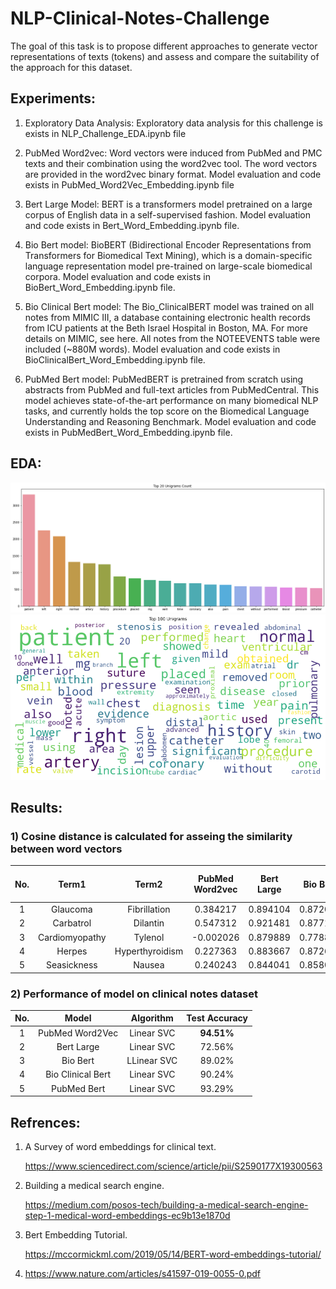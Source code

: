 # NLP-Clinical-Notes-Challenge
The goal of this task is to propose different approaches to generate vector representations of texts (tokens)  and assess and compare the suitability of the approach for this dataset.

## Experiments:
1) Exploratory Data Analysis: Exploratory data analysis for this challenge is exists in NLP_Challenge_EDA.ipynb file

2) PubMed Word2vec: Word vectors were induced from PubMed and PMC texts and their combination using the word2vec tool. 
                    The word vectors are provided in the word2vec binary format. Model evaluation and code exists in 
                    PubMed_Word2Vec_Embedding.ipynb file

3) Bert Large Model: BERT is a transformers model pretrained on a large corpus of English data in a self-supervised fashion.
                     Model evaluation and code exists in Bert_Word_Embedding.ipynb file.

4) Bio Bert model: BioBERT (Bidirectional Encoder Representations from Transformers for Biomedical Text Mining), which is
                   a domain-specific language representation model pre-trained on large-scale biomedical corpora. 
                   Model evaluation and code exists in BioBert_Word_Embedding.ipynb file.

5) Bio Clinical Bert model: The Bio_ClinicalBERT model was trained on all notes from MIMIC III, a database containing 
                           electronic health records from ICU patients at the Beth Israel Hospital in Boston, MA. For
                           more details on MIMIC, see here. All notes from the NOTEEVENTS table were included (~880M words).
                           Model evaluation and code exists in BioClinicalBert_Word_Embedding.ipynb file.

6) PubMed Bert model: PubMedBERT is pretrained from scratch using abstracts from PubMed and full-text articles from 
                      PubMedCentral. This model achieves state-of-the-art performance on many biomedical NLP tasks, 
                      and currently holds the top score on the Biomedical Language Understanding and Reasoning Benchmark.
                      Model evaluation and code exists in PubMedBert_Word_Embedding.ipynb file.
## EDA:
![1](img/top_unigrams.png)
![2](img/top_100_wordcloud.png)


## Results:

### 1) Cosine distance is calculated for asseing the similarity between word vectors 


| No. | Term1 | Term2 | PubMed Word2vec | Bert Large | Bio Bert | Bio Clinical Bert | PubMed Bert |
| :---: | :---: | :---: | :---: | :---: | :---: | :---: | :---: |
| 1     | Glaucoma | Fibrillation | 0.384217 | 0.894104 | 0.872067 | 0.941967 | **0.950928** |         
| 2     | Carbatrol | Dilantin | 0.547312 | 0.921481 | 0.877101 | 0.926522 | **0.954106** |
| 3     | Cardiomyopathy | Tylenol | -0.002026 | 0.879889 | 0.778894 | 0.901180 | **0.926579** |
| 4     | Herpes | Hyperthyroidism | 0.227363 | 0.883667 | 0.872658 | 0.909672 | **0.956872** |
| 5     | Seasickness | Nausea | 0.240243 | 0.844041 | 0.858088 | 0.827762 | **0.944510** |


### 2) Performance of model on clinical notes dataset

| No. | Model | Algorithm | Test Accuracy |
| :---: | :---: | :---: | :---: | 
| 1     | PubMed Word2Vec | Linear SVC  | **94.51%** |          
| 2     | Bert Large | Linear SVC | 72.56% | 
| 3     | Bio Bert | LLinear SVC | 89.02% | 
| 4     | Bio Clinical Bert | Linear SVC | 90.24% |
| 5     | PubMed Bert | Linear SVC| 93.29% | 


## Refrences:

1) A Survey of word embeddings for clinical text.

   https://www.sciencedirect.com/science/article/pii/S2590177X19300563

2) Building a medical search engine.
 
   https://medium.com/posos-tech/building-a-medical-search-engine-step-1-medical-word-embeddings-ec9b13e1870d

3) Bert Embedding Tutorial.

   https://mccormickml.com/2019/05/14/BERT-word-embeddings-tutorial/


4) https://www.nature.com/articles/s41597-019-0055-0.pdf
